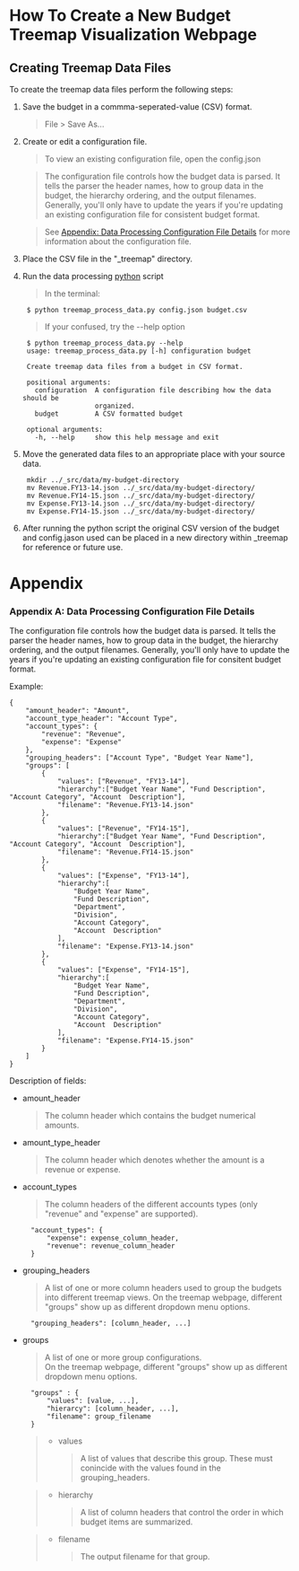 How To Create a New Budget Treemap Visualization Webpage
========================================================

<a name="createdata"></a>
Creating Treemap Data Files
------------------------------

To create the treemap data files perform the following steps:

1. Save the budget in a commma-seperated-value (CSV) format.
	> File > Save As...
2. Create or edit a configuration file.
	> To view an existing configuration file, open the config.json

	> The configuration file controls how the budget data is parsed. It tells the parser the header names, how to group data in the budget, the hierarchy ordering, and the output filenames. Generally, you'll only have to update the years if you're updating an existing configuration file for consistent budget format.

	> See [Appendix: Data Processing Configuration File Details](#dataconfigappendix) for more information about the configuration file.

3. Place the CSV file in the "_treemap" directory.

4. Run the data processing [python](https://www.python.org/) script
	> In the terminal:

		$ python treemap_process_data.py config.json budget.csv

	> If your confused, try the --help option

		$ python treemap_process_data.py --help
		usage: treemap_process_data.py [-h] configuration budget

		Create treemap data files from a budget in CSV format.

		positional arguments:
		  configuration  A configuration file describing how the data should be
						 organized.
		  budget         A CSV formatted budget

		optional arguments:
		  -h, --help     show this help message and exit
5. Move the generated data files to an appropriate place with your source data.

		mkdir ../_src/data/my-budget-directory
		mv Revenue.FY13-14.json ../_src/data/my-budget-directory/
		mv Revenue.FY14-15.json ../_src/data/my-budget-directory/
		mv Expense.FY13-14.json ../_src/data/my-budget-directory/
		mv Expense.FY14-15.json ../_src/data/my-budget-directory/

6. After running the python script the original CSV version of the budget and config.jason used can be placed in a new directory within _treemap for reference or future use.

Appendix
=============


<a name="dataconfigappendix"></a>
### Appendix A: Data Processing Configuration File Details
The configuration file controls how the budget data is parsed. It tells the
parser the header names, how to group data in the budget, the hierarchy
ordering, and the output filenames. Generally, you'll only have to update the
years if you're updating an existing configuration file for consitent budget format.

Example:

	{
		"amount_header": "Amount",
		"account_type_header": "Account Type",
		"account_types": {
			"revenue": "Revenue",
			"expense": "Expense"
		},
		"grouping_headers": ["Account Type", "Budget Year Name"],
		"groups": [
			{
				"values": ["Revenue", "FY13-14"],
				"hierarchy":["Budget Year Name", "Fund Description", "Account Category", "Account  Description"],
				"filename": "Revenue.FY13-14.json"
			},
			{
				"values": ["Revenue", "FY14-15"],
				"hierarchy":["Budget Year Name", "Fund Description", "Account Category", "Account  Description"],
				"filename": "Revenue.FY14-15.json"
			},
			{
				"values": ["Expense", "FY13-14"],
				"hierarchy":[
					"Budget Year Name",
					"Fund Description",
					"Department",
					"Division",
					"Account Category",
					"Account  Description"
				],
				"filename": "Expense.FY13-14.json"
			},
			{
				"values": ["Expense", "FY14-15"],
				"hierarchy":[
					"Budget Year Name",
					"Fund Description",
					"Department",
					"Division",
					"Account Category",
					"Account  Description"
				],
				"filename": "Expense.FY14-15.json"
			}
		]
	}

Description of fields:

* amount\_header
	> The column header which contains the budget numerical amounts.
* amount\_type\_header
	> The column header which denotes whether the amount is a revenue or expense.
* account\_types
	> The column headers of the different accounts types (only "revenue" and "expense" are supported).

		"account_types": {
			"expense": expense_column_header,
			"revenue": revenue_column_header
		}
* grouping\_headers
	> A list of one or more column headers used to group the budgets into different treemap views.
	> On the treemap webpage, different "groups" show up as different dropdown menu options.

		"grouping_headers": [column_header, ...]

* groups
	> A list of one or more group configurations.  
	> On the treemap webpage, different "groups" show up as different dropdown menu options.

		"groups" : {
			"values": [value, ...],
			"hierarcy": [column_header, ...],
			"filename": group_filename
		}

	> * values
	>	> A list of values that describe this group.  These must conincide with the values found in the grouping\_headers.

	> * hierarchy
	> 	> A list of column headers that control the order in which budget items are summarized.

	> * filename
	>	> The output filename for that group.

